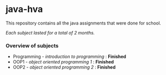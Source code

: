 # java-hva
This repository contains all the java assignments that were done for school.

*Each subject lasted for a total of 2 months.*

### Overview of subjects
- Programming - *introduction to programming* : **Finished**
- OOP1 - *object oriented programming 1* : **Finished**
- OOP2 - *object oriented programming 2* : **Finished**
